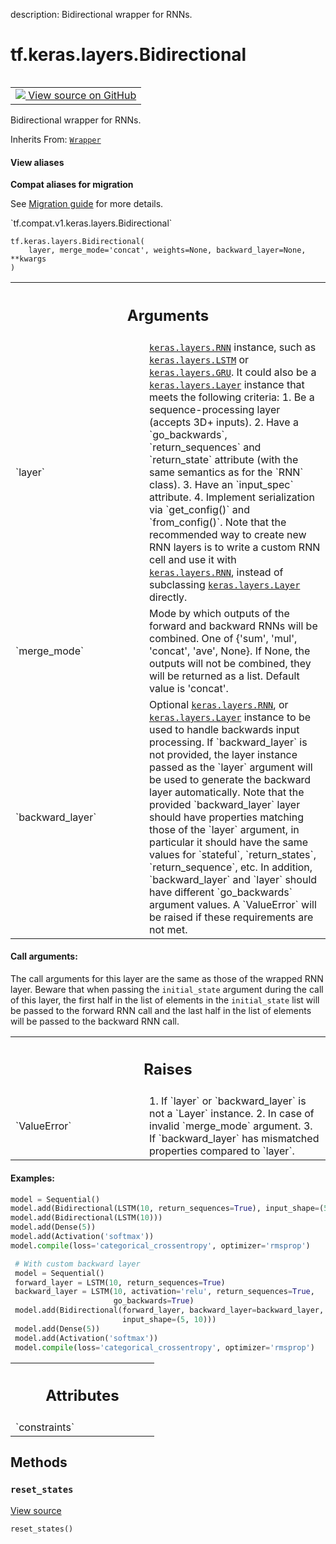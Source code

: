 description: Bidirectional wrapper for RNNs.

<div itemscope itemtype="http://developers.google.com/ReferenceObject">
<meta itemprop="name" content="tf.keras.layers.Bidirectional" />
<meta itemprop="path" content="Stable" />
<meta itemprop="property" content="__init__"/>
<meta itemprop="property" content="__new__"/>
<meta itemprop="property" content="reset_states"/>
</div>

# tf.keras.layers.Bidirectional

<!-- Insert buttons and diff -->

<table class="tfo-notebook-buttons tfo-api nocontent" align="left">
<td>
  <a target="_blank" href="https://github.com/tensorflow/tensorflow/blob/r2.4/tensorflow/python/keras/layers/wrappers.py#L334-L754">
    <img src="https://www.tensorflow.org/images/GitHub-Mark-32px.png" />
    View source on GitHub
  </a>
</td>
</table>



Bidirectional wrapper for RNNs.

Inherits From: [`Wrapper`](../../../tf/keras/layers/Wrapper.md)

<section class="expandable">
  <h4 class="showalways">View aliases</h4>
  <p>
<b>Compat aliases for migration</b>
<p>See
<a href="https://www.tensorflow.org/guide/migrate">Migration guide</a> for
more details.</p>
<p>`tf.compat.v1.keras.layers.Bidirectional`</p>
</p>
</section>

<pre class="devsite-click-to-copy prettyprint lang-py tfo-signature-link">
<code>tf.keras.layers.Bidirectional(
    layer, merge_mode='concat', weights=None, backward_layer=None, **kwargs
)
</code></pre>



<!-- Placeholder for "Used in" -->


<!-- Tabular view -->
 <table class="responsive fixed orange">
<colgroup><col width="214px"><col></colgroup>
<tr><th colspan="2"><h2 class="add-link">Arguments</h2></th></tr>

<tr>
<td>
`layer`
</td>
<td>
<a href="../../../tf/keras/layers/RNN.md"><code>keras.layers.RNN</code></a> instance, such as <a href="../../../tf/keras/layers/LSTM.md"><code>keras.layers.LSTM</code></a> or
<a href="../../../tf/keras/layers/GRU.md"><code>keras.layers.GRU</code></a>. It could also be a <a href="../../../tf/keras/layers/Layer.md"><code>keras.layers.Layer</code></a> instance
that meets the following criteria:
1. Be a sequence-processing layer (accepts 3D+ inputs).
2. Have a `go_backwards`, `return_sequences` and `return_state`
attribute (with the same semantics as for the `RNN` class).
3. Have an `input_spec` attribute.
4. Implement serialization via `get_config()` and `from_config()`.
Note that the recommended way to create new RNN layers is to write a
custom RNN cell and use it with <a href="../../../tf/keras/layers/RNN.md"><code>keras.layers.RNN</code></a>, instead of
subclassing <a href="../../../tf/keras/layers/Layer.md"><code>keras.layers.Layer</code></a> directly.
</td>
</tr><tr>
<td>
`merge_mode`
</td>
<td>
Mode by which outputs of the forward and backward RNNs will be
combined. One of {'sum', 'mul', 'concat', 'ave', None}. If None, the
outputs will not be combined, they will be returned as a list. Default
value is 'concat'.
</td>
</tr><tr>
<td>
`backward_layer`
</td>
<td>
Optional <a href="../../../tf/keras/layers/RNN.md"><code>keras.layers.RNN</code></a>, or <a href="../../../tf/keras/layers/Layer.md"><code>keras.layers.Layer</code></a>
instance to be used to handle backwards input processing.
If `backward_layer` is not provided, the layer instance passed as the
`layer` argument will be used to generate the backward layer
automatically.
Note that the provided `backward_layer` layer should have properties
matching those of the `layer` argument, in particular it should have the
same values for `stateful`, `return_states`, `return_sequence`, etc.
In addition, `backward_layer` and `layer` should have different
`go_backwards` argument values.
A `ValueError` will be raised if these requirements are not met.
</td>
</tr>
</table>



#### Call arguments:

The call arguments for this layer are the same as those of the wrapped RNN
  layer.
Beware that when passing the `initial_state` argument during the call of
this layer, the first half in the list of elements in the `initial_state`
list will be passed to the forward RNN call and the last half in the list
of elements will be passed to the backward RNN call.



<!-- Tabular view -->
 <table class="responsive fixed orange">
<colgroup><col width="214px"><col></colgroup>
<tr><th colspan="2"><h2 class="add-link">Raises</h2></th></tr>

<tr>
<td>
`ValueError`
</td>
<td>
1. If `layer` or `backward_layer` is not a `Layer` instance.
2. In case of invalid `merge_mode` argument.
3. If `backward_layer` has mismatched properties compared to `layer`.
</td>
</tr>
</table>



#### Examples:



```python
model = Sequential()
model.add(Bidirectional(LSTM(10, return_sequences=True), input_shape=(5, 10)))
model.add(Bidirectional(LSTM(10)))
model.add(Dense(5))
model.add(Activation('softmax'))
model.compile(loss='categorical_crossentropy', optimizer='rmsprop')

 # With custom backward layer
 model = Sequential()
 forward_layer = LSTM(10, return_sequences=True)
 backward_layer = LSTM(10, activation='relu', return_sequences=True,
                       go_backwards=True)
 model.add(Bidirectional(forward_layer, backward_layer=backward_layer,
                         input_shape=(5, 10)))
 model.add(Dense(5))
 model.add(Activation('softmax'))
 model.compile(loss='categorical_crossentropy', optimizer='rmsprop')
```



<!-- Tabular view -->
 <table class="responsive fixed orange">
<colgroup><col width="214px"><col></colgroup>
<tr><th colspan="2"><h2 class="add-link">Attributes</h2></th></tr>

<tr>
<td>
`constraints`
</td>
<td>

</td>
</tr>
</table>



## Methods

<h3 id="reset_states"><code>reset_states</code></h3>

<a target="_blank" href="https://github.com/tensorflow/tensorflow/blob/r2.4/tensorflow/python/keras/layers/wrappers.py#L688-L690">View source</a>

<pre class="devsite-click-to-copy prettyprint lang-py tfo-signature-link">
<code>reset_states()
</code></pre>






